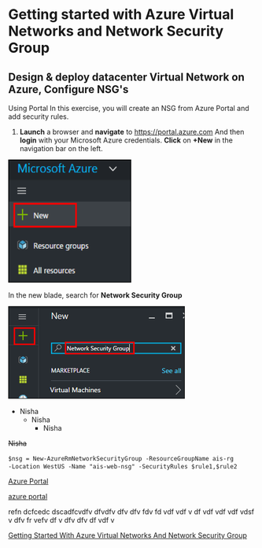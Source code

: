 # Getting started with Azure Virtual Networks and Network Security Group
## Design & deploy datacenter Virtual Network on Azure, Configure NSG's
Using Portal
In this exercise, you will create an NSG from Azure Portal and add security rules.
1. **Launch** a browser and **navigate** to <a href="https://portal.azure.com" Target="Blank">https://portal.azure.com</a> And then **login** with your Microsoft Azure credentials.
**Click** on **+New** in the navigation bar on the left.
<img src="/Images/1.png" width="250" height="250"/> 

In the new blade, search for **Network Security Group**

<img src="/Images/2..png"/>

* Nisha
  * Nisha
    * Nisha
    
~~Nisha~~

````
$nsg = New-AzureRmNetworkSecurityGroup -ResourceGroupName ais-rg 
-Location WestUS -Name "ais-web-nsg" -SecurityRules $rule1,$rule2
````
<a href="https://portal.azure.com">Azure Portal</a>

[azure portal](http://portal.azure.com/)

refn
dcfcedc
dscadfcvdfv
dfvdfv
    dfv 
    dfv
    fdv
    fd
    vdf
    vdf
    v
    df
    vdf
    vdf
    vdf
    vdsf
    v
    dfv
    fr
    vefv
    df
    v
    dfv
    dfv
    df
    vdf
 v
    
[Getting Started With Azure Virtual Networks And Network Security Group](getting-started-with-azure-virtual-networks-and-network-security-group)
 




